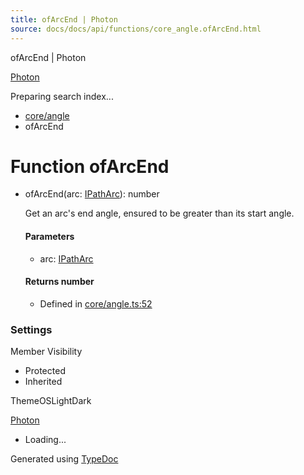 ```yaml
---
title: ofArcEnd | Photon
source: docs/docs/api/functions/core_angle.ofArcEnd.html
---
```


ofArcEnd | Photon

[Photon](../index.md)




Preparing search index...

* [core/angle](../modules/core_angle.md)
* ofArcEnd

# Function ofArcEnd

* ofArcEnd(arc: [IPathArc](../interfaces/core_schema.IPathArc.md)): number

  Get an arc's end angle, ensured to be greater than its start angle.

  #### Parameters

  + arc: [IPathArc](../interfaces/core_schema.IPathArc.md)

  #### Returns number

  + Defined in [core/angle.ts:52](https://github.com/mwhite454/photon/blob/main/packages/photon/src/core/angle.ts#L52)

### Settings

Member Visibility

* Protected
* Inherited

ThemeOSLightDark

[Photon](../index.md)

* Loading...

Generated using [TypeDoc](https://typedoc.org/)
